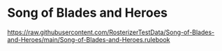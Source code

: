 # Song of Blades and Heroes

https://raw.githubusercontent.com/RosterizerTestData/Song-of-Blades-and-Heroes/main/Song-of-Blades-and-Heroes.rulebook